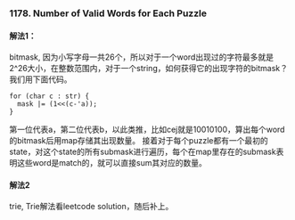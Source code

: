 ### 1178. Number of Valid Words for Each Puzzle

#### 解法1：
bitmask, 因为小写字母一共26个，所以对于一个word出现过的字符最多就是2^26大小，在整数范围内，对于一个string，如何获得它的出现字符的bitmask？我们用下面代码。

``````
for (char c : str) {
  mask |= (1<<(c-'a));
}
``````
第一位代表a，第二位代表b，以此类推，比如cej就是10010100，算出每个word的bitmask后用map存储其出现数量。
接着对于每个puzzle都有一个最初的state，对这个state的所有submask进行遍历，每个在map里存在的submask表明这些word是match的，就可以直接sum其对应的数量。


#### 解法2

trie, Trie解法看leetcode solution，随后补上。
